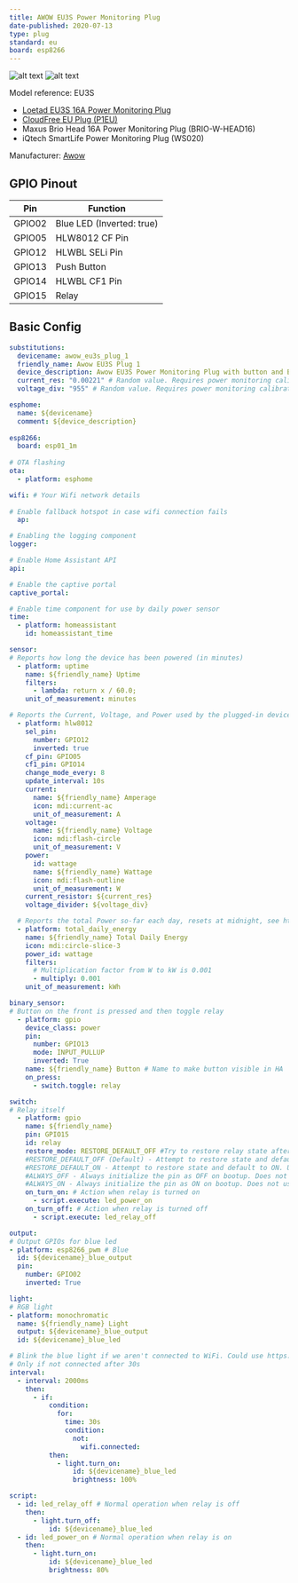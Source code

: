 ```yaml
---
title: AWOW EU3S Power Monitoring Plug
date-published: 2020-07-13
type: plug
standard: eu
board: esp8266
---
```

  ![alt text](/Awow-EU3S-Power-Monitoring-Plug.jpg "Product Image")
  ![alt text](/Awow-EU3S-Power-Monitoring-Plug-Reference.jpg "Product Reference Image")

Model reference: EU3S  

- [Loetad EU3S 16A Power Monitoring Plug](https://devices.esphome.io/devices/loetad-eu3s-power-monitoring-plug/)
- [CloudFree EU Plug (P1EU)](https://devices.esphome.io/devices/cloudfree-eu-plug-%28p1eu%29/)
- Maxus Brio Head 16A Power Monitoring Plug (BRIO-W-HEAD16)
- iQtech SmartLife Power Monitoring Plug (WS020)

Manufacturer: [Awow](https://www.awow-tech.com/)

## GPIO Pinout

| Pin    | Function                   |
|--------|----------------------------|
| GPIO02 | Blue LED (Inverted: true)  |
| GPIO05 | HLW8012 CF Pin             |
| GPIO12 | HLWBL SELi Pin             |
| GPIO13 | Push Button                |
| GPIO14 | HLWBL CF1 Pin              |
| GPIO15 | Relay                      |

## Basic Config

```yaml
substitutions:
  devicename: awow_eu3s_plug_1
  friendly_name: Awow EU3S Plug 1
  device_description: Awow EU3S Power Monitoring Plug with button and Blue led.
  current_res: "0.00221" # Random value. Requires power monitoring calibration
  voltage_div: "955" # Random value. Requires power monitoring calibration

esphome:
  name: ${devicename}
  comment: ${device_description}
  
esp8266:
  board: esp01_1m
    
# OTA flashing
ota:
  - platform: esphome

wifi: # Your Wifi network details
  
# Enable fallback hotspot in case wifi connection fails  
  ap:

# Enabling the logging component
logger:

# Enable Home Assistant API
api:

# Enable the captive portal
captive_portal:

# Enable time component for use by daily power sensor
time:
  - platform: homeassistant
    id: homeassistant_time

sensor:
# Reports how long the device has been powered (in minutes)
  - platform: uptime
    name: ${friendly_name} Uptime
    filters:
      - lambda: return x / 60.0;
    unit_of_measurement: minutes

# Reports the Current, Voltage, and Power used by the plugged-in device
  - platform: hlw8012
    sel_pin:
      number: GPIO12
      inverted: true
    cf_pin: GPIO05
    cf1_pin: GPIO14
    change_mode_every: 8
    update_interval: 10s
    current:
      name: ${friendly_name} Amperage
      icon: mdi:current-ac
      unit_of_measurement: A
    voltage:
      name: ${friendly_name} Voltage
      icon: mdi:flash-circle
      unit_of_measurement: V
    power:
      id: wattage
      name: ${friendly_name} Wattage
      icon: mdi:flash-outline
      unit_of_measurement: W
    current_resistor: ${current_res}
    voltage_divider: ${voltage_div}

  # Reports the total Power so-far each day, resets at midnight, see https://esphome.io/components/sensor/total_daily_energy.html
  - platform: total_daily_energy
    name: ${friendly_name} Total Daily Energy
    icon: mdi:circle-slice-3
    power_id: wattage
    filters:
      # Multiplication factor from W to kW is 0.001
      - multiply: 0.001
    unit_of_measurement: kWh

binary_sensor:
# Button on the front is pressed and then toggle relay
  - platform: gpio
    device_class: power
    pin:
      number: GPIO13
      mode: INPUT_PULLUP
      inverted: True
    name: ${friendly_name} Button # Name to make button visible in HA
    on_press:
      - switch.toggle: relay

switch:
# Relay itself
  - platform: gpio
    name: ${friendly_name}
    pin: GPIO15
    id: relay
    restore_mode: RESTORE_DEFAULT_OFF #Try to restore relay state after reboot/power-loss event.
    #RESTORE_DEFAULT_OFF (Default) - Attempt to restore state and default to OFF if not possible to restore. Uses flash write cycles.
    #RESTORE_DEFAULT_ON - Attempt to restore state and default to ON. Uses flash write cycles.
    #ALWAYS_OFF - Always initialize the pin as OFF on bootup. Does not use flash write cycles.
    #ALWAYS_ON - Always initialize the pin as ON on bootup. Does not use flash write cycles.
    on_turn_on: # Action when relay is turned on
      - script.execute: led_power_on
    on_turn_off: # Action when relay is turned off
      - script.execute: led_relay_off

output:
# Output GPIOs for blue led
- platform: esp8266_pwm # Blue
  id: ${devicename}_blue_output
  pin:
    number: GPIO02
    inverted: True

light:
# RGB light
- platform: monochromatic
  name: ${friendly_name} Light
  output: ${devicename}_blue_output
  id: ${devicename}_blue_led

# Blink the blue light if we aren't connected to WiFi. Could use https://esphome.io/components/status_led.html instead but then we couldn't use the blue light for other things as well.
# Only if not connected after 30s
interval:
  - interval: 2000ms
    then:
      - if:
          condition:
            for:
              time: 30s
              condition:
                not:
                  wifi.connected:
          then:
            - light.turn_on:
                id: ${devicename}_blue_led
                brightness: 100%

script:
  - id: led_relay_off # Normal operation when relay is off
    then:
      - light.turn_off:
          id: ${devicename}_blue_led
  - id: led_power_on # Normal operation when relay is on
    then:
      - light.turn_on:
          id: ${devicename}_blue_led
          brightness: 80%

```
